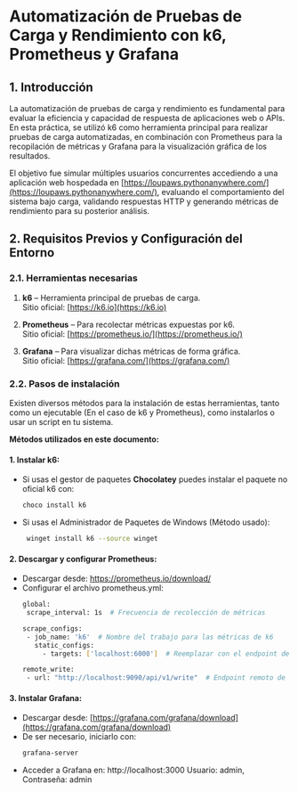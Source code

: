 # Automatización de Pruebas de Carga y Rendimiento con k6, Prometheus y Grafana

## 1. Introducción

La automatización de pruebas de carga y rendimiento es fundamental para evaluar la eficiencia y capacidad de respuesta de aplicaciones web o APIs. En esta práctica, se utilizó k6 como herramienta principal para realizar pruebas de carga automatizadas, en combinación con Prometheus para la recopilación de métricas y Grafana para la visualización gráfica de los resultados.

El objetivo fue simular múltiples usuarios concurrentes accediendo a una aplicación web hospedada en [https://loupaws.pythonanywhere.com/](https://loupaws.pythonanywhere.com/), evaluando el comportamiento del sistema bajo carga, validando respuestas HTTP y generando métricas de rendimiento para su posterior análisis.

## 2. Requisitos Previos y Configuración del Entorno

### 2.1. Herramientas necesarias

1. **k6** – Herramienta principal de pruebas de carga.  
   Sitio oficial: [https://k6.io](https://k6.io)

2. **Prometheus** – Para recolectar métricas expuestas por k6.  
   Sitio oficial: [https://prometheus.io/](https://prometheus.io/)

3. **Grafana** – Para visualizar dichas métricas de forma gráfica.  
   Sitio oficial: [https://grafana.com/](https://grafana.com/)

### 2.2. Pasos de instalación

Existen diversos métodos para la instalación de estas herramientas, tanto como un ejecutable (En el caso de k6 y Prometheus), como instalarlos o usar un script en tu sistema.

**Métodos utilizados en este documento:**

#### 1. Instalar k6:
- Si usas el gestor de paquetes **Chocolatey** puedes instalar el paquete no oficial k6 con:
  ```bash
  choco install k6

- Si usas el Administrador de Paquetes de Windows (Método usado):
  ```bash
   winget install k6 --source winget

#### 2. Descargar y configurar Prometheus:

- Descargar desde: https://prometheus.io/download/
- Configurar el archivo prometheus.yml:
    ```bash
   global:
     scrape_interval: 1s  # Frecuencia de recolección de métricas

   scrape_configs:
     - job_name: 'k6'  # Nombre del trabajo para las métricas de k6
       static_configs:
         - targets: ['localhost:6000']  # Reemplazar con el endpoint de métricas de k6 si es necesario

   remote_write:
     - url: "http://localhost:9090/api/v1/write"  # Endpoint remoto de Prometheus

#### 3. Instalar Grafana:

- Descargar desde: [https://grafana.com/grafana/download](https://grafana.com/grafana/download)
- De ser necesario, iniciarlo con:
    ```bash
   grafana-server
- Acceder a Grafana en: http://localhost:3000
Usuario: admin, Contraseña: admin




